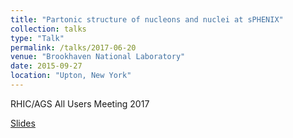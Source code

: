 ```yaml
---
title: "Partonic structure of nucleons and nuclei at sPHENIX"
collection: talks
type: "Talk"
permalink: /talks/2017-06-20
venue: "Brookhaven National Laboratory"
date: 2015-09-27
location: "Upton, New York"
---
```

RHIC/AGS All Users Meeting 2017

[Slides](https://jdosbo.github.io/files/RHIC_Users_Meeting_2017_Osborn.pdf) 